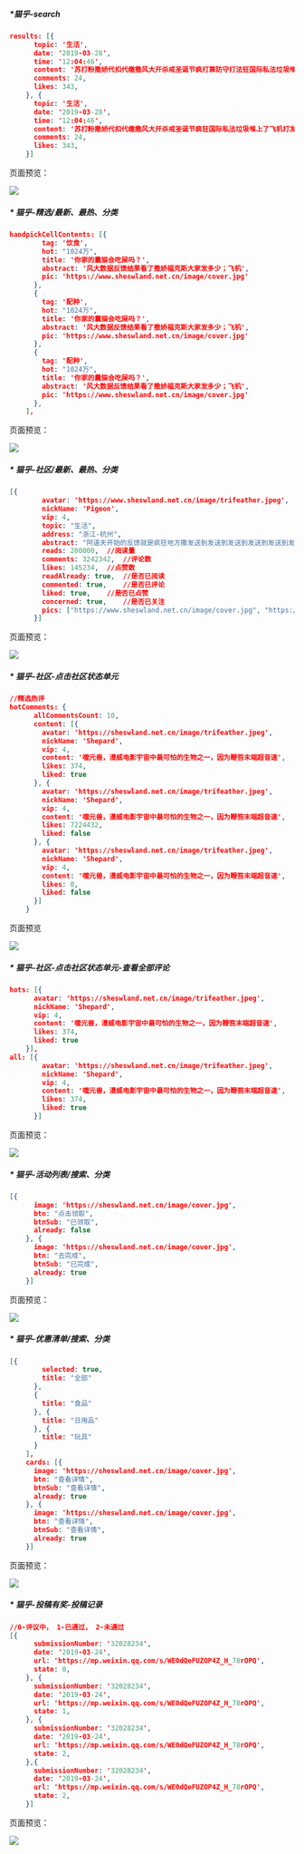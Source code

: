 ##### *猫乎-search

```json
results: [{
      topic: '生活',
      date: '2019-03-28',
      time: '12:04:46',
      content: '苏打粉撒娇代扣代缴撒风大开杀戒圣诞节疯打算防守打法狂国际私法垃圾堆上了飞机打发时间啊看风景的撒鲁昆吉里地方撒娇看的撒就分开了的时间啊妨的时刻',
      comments: 24,
      likes: 343,
    }, {
      topic: '生活',
      date: '2019-03-28',
      time: '12:04:46',
      content: '苏打粉撒娇代扣代缴撒风大开杀戒圣诞节疯狂国际私法垃圾堆上了飞机打发时间啊看风景的撒鲁昆吉里地方撒娇看的撒就分开了的时间啊妨的时刻',
      comments: 24,
      likes: 343,
    }]
```

页面预览：

![](<http://sheswland.net.cn/media/fondoll/j000.jpeg>)





##### * 猫乎-精选/最新、最热、分类

```json
handpickCellContents: [{
        tag: '饮食',
        hot: "1024万",
        title: '你家的蠢猫会吃屎吗？',
        abstract: '风大数据反馈结果看了撒娇福克斯大家发多少；飞机',
        pic: 'https://www.sheswland.net.cn/image/cover.jpg'
      },
      {
        tag: '配种',
        hot: "1024万",
        title: '你家的蠢猫会吃屎吗？',
        abstract: '风大数据反馈结果看了撒娇福克斯大家发多少；飞机',
        pic: 'https://www.sheswland.net.cn/image/cover.jpg'
      },
      {
        tag: '配种',
        hot: "1024万",
        title: '你家的蠢猫会吃屎吗？',
        abstract: '风大数据反馈结果看了撒娇福克斯大家发多少；飞机',
        pic: 'https://www.sheswland.net.cn/image/cover.jpg'
      },
    ],
```

页面预览：

![](<http://sheswland.net.cn/media/fondoll/j001.jpeg>)



##### * 猫乎-社区/最新、最热、分类

```json
[{
        avatar: 'https://www.sheswland.net.cn/image/trifeather.jpeg',
        nickName: 'Pigeon',
        vip: 4,
        topic: "生活",
        address: "浙江-杭州",
        abstract: "阿道夫开始的反馈就是疯狂地方撒发送到发送到发送到发送到发送到发撒发水淀粉撒的发生大事圣诞快乐飞机电光火石的离开家风口浪尖上的快乐符合规范剪刀手啊的富士康国际快递时间疯狂的刷卡交罚款多少积分",
        reads: 280000,	//阅读量
        comments: 3242342,	//评论数
        likes: 145234,	//点赞数
        readAlready: true,	//是否已阅读
        commented: true,	//是否已评论
        liked: true,	//是否已点赞
        concerned: true,	//是否已关注
        pics: ["https://www.sheswland.net.cn/image/cover.jpg", "https://www.sheswland.net.cn/image/cover.jpg", "https://www.sheswland.net.cn/image/cover.jpg", "https://www.sheswland.net.cn/image/cover.jpg"]
      }]
```

页面预览：

![](<http://sheswland.net.cn/media/fondoll/j002.jpeg>)

##### * 猫乎-社区-点击社区状态单元

```json
//精选热评
hotComments: {
      allCommentsCount: 10,
      content: [{
        avatar: 'https://sheswland.net.cn/image/trifeather.jpeg',
        nickName: 'Shepard',
        vip: 4,
        content: '噬元兽，漫威电影宇宙中最可怕的生物之一，因为鞭笞末端超音速',
        likes: 374,
        liked: true
      }, {
        avatar: 'https://sheswland.net.cn/image/trifeather.jpeg',
        nickName: 'Shepard',
        vip: 4,
        content: '噬元兽，漫威电影宇宙中最可怕的生物之一，因为鞭笞末端超音速',
        likes: 7224432,
        liked: false
      }, {
        avatar: 'https://sheswland.net.cn/image/trifeather.jpeg',
        nickName: 'Shepard',
        vip: 4,
        content: '噬元兽，漫威电影宇宙中最可怕的生物之一，因为鞭笞末端超音速',
        likes: 0,
        liked: false
      }]
    }
```

页面预览

![](<http://sheswland.net.cn/media/fondoll/j004.jpeg>)

##### * 猫乎-社区-点击社区状态单元-查看全部评论

```json
hots: [{
      avatar: 'https://sheswland.net.cn/image/trifeather.jpeg',
      nickName: 'Shepard',
      vip: 4,
      content: '噬元兽，漫威电影宇宙中最可怕的生物之一，因为鞭笞末端超音速',
      likes: 374,
      liked: true
    }],
all: [{
        avatar: 'https://sheswland.net.cn/image/trifeather.jpeg',
        nickName: 'Shepard',
        vip: 4,
        content: '噬元兽，漫威电影宇宙中最可怕的生物之一，因为鞭笞末端超音速',
        likes: 374,
        liked: true
      }]
```

页面预览：

![](<http://sheswland.net.cn/media/fondoll/j005.jpeg>)



##### * 猫乎-活动列表/搜索、分类

```json
[{
      image: 'https://sheswland.net.cn/image/cover.jpg',
      btn: "点击领取",
      btnSub: "已领取",
      already: false
    }, {
      image: 'https://sheswland.net.cn/image/cover.jpg',
      btn: "去完成",
      btnSub: "已完成",
      already: true
    }]
```

页面预览：

![](<http://sheswland.net.cn/media/fondoll/j003.jpeg>)

##### * 猫乎-优惠清单/搜索、分类

```json
[{
        selected: true,
        title: "全部"
      },
      {
        title: "食品"
      }, {
        title: "日用品"
      }, {
        title: "玩具"
      }
    ],
    cards: [{
      image: 'https://sheswland.net.cn/image/cover.jpg',
      btn: "查看详情",
      btnSub: "查看详情",
      already: true
    }, {
      image: 'https://sheswland.net.cn/image/cover.jpg',
      btn: "查看详情",
      btnSub: "查看详情",
      already: true
    }]
```

页面预览：

![](<http://sheswland.net.cn/media/fondoll/j006.jpeg>)

##### * 猫乎-投稿有奖-投稿记录

```json
//0-评议中， 1-已通过， 2-未通过
[{
      submissionNumber: '32028234',
      date: '2019-03-24',
      url: 'https://mp.weixin.qq.com/s/WE0dQeFUZOP4Z_H_78rOPQ',
      state: 0,
    }, {
      submissionNumber: '32028234',
      date: '2019-03-24',
      url: 'https://mp.weixin.qq.com/s/WE0dQeFUZOP4Z_H_78rOPQ',
      state: 1,
    }, {
      submissionNumber: '32028234',
      date: '2019-03-24',
      url: 'https://mp.weixin.qq.com/s/WE0dQeFUZOP4Z_H_78rOPQ',
      state: 2,
    },{
      submissionNumber: '32028234',
      date: '2019-03-24',
      url: 'https://mp.weixin.qq.com/s/WE0dQeFUZOP4Z_H_78rOPQ',
      state: 2,
    }]
```

页面预览：

![](<http://sheswland.net.cn/media/fondoll/j007.jpeg>)